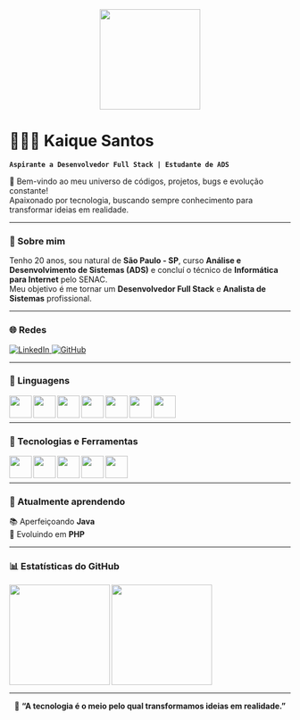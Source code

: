 <div align="center">
<img src="LINK_AQUI" width="180px" />
</div>


# 👨🏻‍💻 Kaique Santos

**`Aspirante a Desenvolvedor Full Stack | Estudante de ADS`**

📌 Bem-vindo ao meu universo de códigos, projetos, bugs e evolução constante!  
Apaixonado por tecnologia, buscando sempre conhecimento para transformar ideias em realidade.  

</div>

---

### 🧠 Sobre mim

Tenho 20 anos, sou natural de **São Paulo - SP**, curso **Análise e Desenvolvimento de Sistemas (ADS)** e concluí o técnico de **Informática para Internet** pelo SENAC.  
Meu objetivo é me tornar um **Desenvolvedor Full Stack** e **Analista de Sistemas** profissional.

---

### 🌐 Redes

<p align="left">
    <a href="https://www.linkedin.com/in/kaique-santos-silva-b52128367/">
        <img alt="LinkedIn" title="Meu LinkedIn" src="https://img.shields.io/badge/-LinkedIn-0A66C2?style=for-the-badge&logo=linkedin&logoColor=white"/>
    </a>
    <a href="https://github.com/Kaique59">
        <img alt="GitHub" title="Meu GitHub" src="https://img.shields.io/badge/-GitHub-181717?style=for-the-badge&logo=github&logoColor=white"/>
    </a>
</p>

---

### 🚀 Linguagens

<img align="left" width="40px" src="https://cdn.jsdelivr.net/gh/devicons/devicon/icons/html5/html5-original.svg"/>
<img align="left" width="40px" src="https://cdn.jsdelivr.net/gh/devicons/devicon/icons/css3/css3-original.svg"/>
<img align="left" width="40px" src="https://cdn.jsdelivr.net/gh/devicons/devicon/icons/javascript/javascript-original.svg"/>
<img align="left" width="40px" src="https://cdn.jsdelivr.net/gh/devicons/devicon/icons/php/php-original.svg"/>
<img align="left" width="40px" src="https://cdn.jsdelivr.net/gh/devicons/devicon/icons/mysql/mysql-original.svg"/>
<img align="left" width="40px" src="https://cdn.jsdelivr.net/gh/devicons/devicon/icons/java/java-original.svg"/>
<img align="left" width="40px" src="https://cdn.jsdelivr.net/gh/devicons/devicon/icons/flutter/flutter-original.svg"/>

<br/><br/>

---

### 🧰 Tecnologias e Ferramentas

<img align="left" width="40px" src="https://img.icons8.com/color/48/000000/php.png"/>
<img align="left" width="40px" src="https://cdn.jsdelivr.net/npm/simple-icons@v7/icons/xampp.svg"/>
<img align="left" width="40px" src="https://cdn.jsdelivr.net/gh/devicons/devicon/icons/vscode/vscode-original.svg"/>
<img align="left" width="40px" src="https://cdn.jsdelivr.net/gh/devicons/devicon/icons/netbeans/netbeans-original.svg"/>
<img align="left" width="40px" src="https://cdn.jsdelivr.net/gh/devicons/devicon/icons/intellij/intellij-original.svg"/>

<br/><br/>

---

### 🌱 Atualmente aprendendo

📚 Aperfeiçoando **Java**  
🧩 Evoluindo em **PHP**

---

### 📊 Estatísticas do GitHub

<p>
  <img align="left" height="180" src="https://github-readme-stats.vercel.app/api?username=Kaique59&show_icons=true&theme=tokyonight&include_all_commits=true&locale=pt-br"/>
  
  <img align="left" height="180" src="https://github-readme-stats.vercel.app/api/top-langs/?username=Kaique59&theme=tokyonight&layout=compact&custom_title=Linguagens%20Mais%20Usadas&langs_count=8"/>
</p>

<br clear="left"/>

---

<div align="center">

💬 **“A tecnologia é o meio pelo qual transformamos ideias em realidade.”**

</div>
